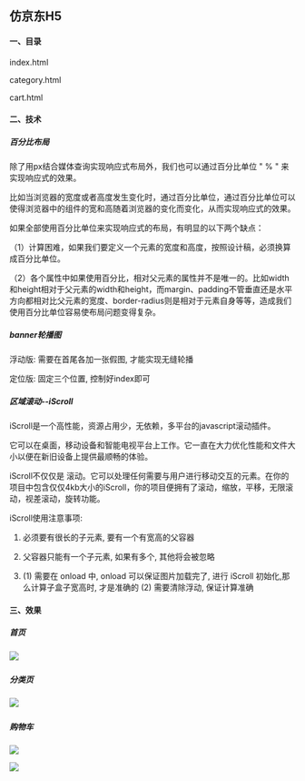 ## 仿京东H5

#### 一、目录

index.html

category.html

cart.html

#### 二、技术

##### 百分比布局

除了用px结合媒体查询实现响应式布局外，我们也可以通过百分比单位 " % " 来实现响应式的效果。

比如当浏览器的宽度或者高度发生变化时，通过百分比单位，通过百分比单位可以使得浏览器中的组件的宽和高随着浏览器的变化而变化，从而实现响应式的效果。

如果全部使用百分比单位来实现响应式的布局，有明显的以下两个缺点：

（1）计算困难，如果我们要定义一个元素的宽度和高度，按照设计稿，必须换算成百分比单位。 

（2）各个属性中如果使用百分比，相对父元素的属性并不是唯一的。比如width和height相对于父元素的width和height，而margin、padding不管垂直还是水平方向都相对比父元素的宽度、border-radius则是相对于元素自身等等，造成我们使用百分比单位容易使布局问题变得复杂。

##### banner轮播图

浮动版: 需要在首尾各加一张假图, 才能实现无缝轮播

定位版: 固定三个位置, 控制好index即可

##### 区域滚动--iScroll

iScroll是一个高性能，资源占用少，无依赖，多平台的javascript滚动插件。

它可以在桌面，移动设备和智能电视平台上工作。它一直在大力优化性能和文件大小以便在新旧设备上提供最顺畅的体验。

iScroll不仅仅是 滚动。它可以处理任何需要与用户进行移动交互的元素。在你的项目中包含仅仅4kb大小的iScroll，你的项目便拥有了滚动，缩放，平移，无限滚动，视差滚动，旋转功能。

iScroll使用注意事项:

1. 必须要有很长的子元素, 要有一个有宽高的父容器

2. 父容器只能有一个子元素, 如果有多个, 其他将会被忽略

3. (1) 需要在 onload 中, onload 可以保证图片加载完了, 进行 iScroll 初始化,那么计算子盒子宽高时, 才是准确的
   (2) 需要清除浮动, 保证计算准确

#### 三、效果

##### 首页

##### ![](./images/thumbnail/index.png)

##### 分类页

##### ![](./images/thumbnail/category.png)

##### 购物车

![](./images/thumbnail/cart1.png)

![](./images/thumbnail/cart2.png)


